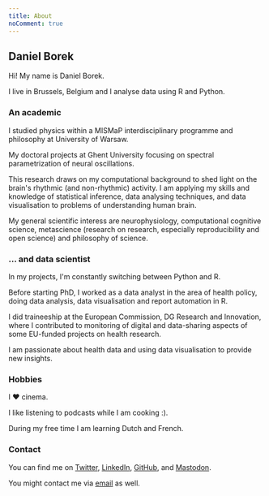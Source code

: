```yaml
---
title: About
noComment: true
---
```

## Daniel Borek

Hi! My name is Daniel Borek.

I live in Brussels, Belgium and I analyse data using R and Python.

### An academic

I studied physics within a MISMaP interdisciplinary programme and philosophy at University of Warsaw.

My doctoral projects at Ghent University focusing on  spectral parametrization of neural oscillations.

This research draws on my computational background to shed light on the brain's rhythmic (and non-rhythmic) activity.
I am applying my skills and knowledge of statistical inference, data analysing techniques, and data visualisation to problems of understanding human brain.

My general scientific interess are neurophysiology, computational cognitive science, metascience (research on research, especially reproducibility and open science) and philosophy of science.

### … and data scientist

In my projects, I'm constantly switching between Python and R.

Before starting PhD, I worked as a data analyst in the area of health policy, doing data analysis, data visualisation and report automation in R.

I did traineeship at the European Commission, DG Research and Innovation, where I contributed to monitoring of digital and data-sharing aspects of some EU-funded projects on health research.

I am passionate about health data and using data visualisation to provide new insights.

### Hobbies

I ❤️ cinema. 

I like listening to podcasts while I am cooking :). 

During my free time I am learning Dutch and French.

### Contact

You can find me on [Twitter](https://twitter.com/danielborek), [LinkedIn](https://www.linkedin.com/in/daniel-borek-209003a6/), [GitHub](https://github.com/danieltomasz), and [Mastodon](https://scholar.social/@dborek).

You might contact me via [email](mailto:daniel.borek@ugent.be) as well.

